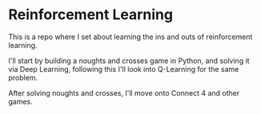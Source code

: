 # Reinforcement Learning
This is a repo where I set about learning the ins and outs of reinforcement learning.

I'll start by building a noughts and crosses game in Python, and solving it via Deep Learning, following this I'll look into Q-Learning for the same problem.

After solving noughts and crosses, I'll move onto Connect 4 and other games.
